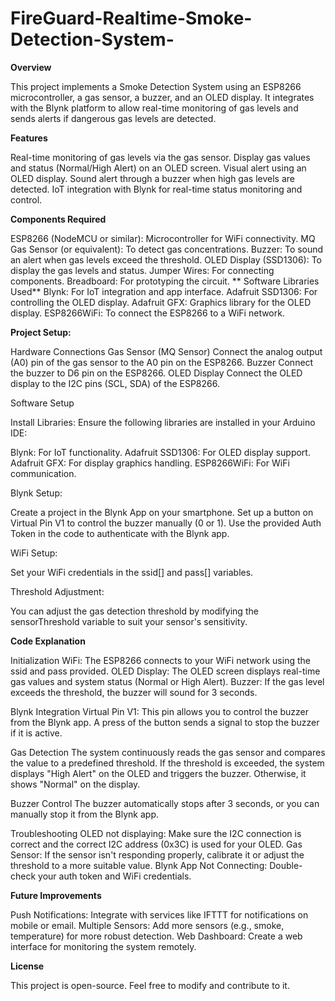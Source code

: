 # FireGuard-Realtime-Smoke-Detection-System-
**Overview**

This project implements a Smoke Detection System using an ESP8266 microcontroller, a gas sensor, a buzzer, and an OLED display. It integrates with the Blynk platform to allow real-time monitoring of gas levels and sends alerts if dangerous gas levels are detected.

**Features**

Real-time monitoring of gas levels via the gas sensor.
Display gas values and status (Normal/High Alert) on an OLED screen.
Visual alert using an OLED display.
Sound alert through a buzzer when high gas levels are detected.
IoT integration with Blynk for real-time status monitoring and control.

**Components Required**

ESP8266 (NodeMCU or similar): Microcontroller for WiFi connectivity.
MQ Gas Sensor (or equivalent): To detect gas concentrations.
Buzzer: To sound an alert when gas levels exceed the threshold.
OLED Display (SSD1306): To display the gas levels and status.
Jumper Wires: For connecting components.
Breadboard: For prototyping the circuit.
**
Software Libraries Used**
Blynk: 
For IoT integration and app interface.
Adafruit SSD1306: 
For controlling the OLED display.
Adafruit GFX: 
Graphics library for the OLED display.
ESP8266WiFi: 
To connect the ESP8266 to a WiFi network.

**Project Setup:**

Hardware Connections
Gas Sensor (MQ Sensor)
Connect the analog output (A0) pin of the gas sensor to the A0 pin on the ESP8266.
Buzzer
Connect the buzzer to D6 pin on the ESP8266.
OLED Display
Connect the OLED display to the I2C pins (SCL, SDA) of the ESP8266.

Software Setup

Install Libraries: Ensure the following libraries are installed in your Arduino IDE:

Blynk: For IoT functionality.
Adafruit SSD1306: For OLED display support.
Adafruit GFX: For display graphics handling.
ESP8266WiFi: For WiFi communication.

Blynk Setup:

Create a project in the Blynk App on your smartphone.
Set up a button on Virtual Pin V1 to control the buzzer manually (0 or 1).
Use the provided Auth Token in the code to authenticate with the Blynk app.

WiFi Setup:

Set your WiFi credentials in the ssid[] and pass[] variables.

Threshold Adjustment:

You can adjust the gas detection threshold by modifying the sensorThreshold variable to suit your sensor's sensitivity.


**Code Explanation**

Initialization
WiFi: The ESP8266 connects to your WiFi network using the ssid and pass provided.
OLED Display: The OLED screen displays real-time gas values and system status (Normal or High Alert).
Buzzer: If the gas level exceeds the threshold, the buzzer will sound for 3 seconds.

Blynk Integration
Virtual Pin V1: This pin allows you to control the buzzer from the Blynk app. A press of the button sends a signal to stop the buzzer if it is active.

Gas Detection
The system continuously reads the gas sensor and compares the value to a predefined threshold. If the threshold is exceeded, the system displays "High Alert" on the OLED and triggers the buzzer. Otherwise, it shows "Normal" on the display.

Buzzer Control
The buzzer automatically stops after 3 seconds, or you can manually stop it from the Blynk app.

Troubleshooting
OLED not displaying: Make sure the I2C connection is correct and the correct I2C address (0x3C) is used for your OLED.
Gas Sensor: If the sensor isn't responding properly, calibrate it or adjust the threshold to a more suitable value.
Blynk App Not Connecting: Double-check your auth token and WiFi credentials.

**Future Improvements**

Push Notifications: Integrate with services like IFTTT for notifications on mobile or email.
Multiple Sensors: Add more sensors (e.g., smoke, temperature) for more robust detection.
Web Dashboard: Create a web interface for monitoring the system remotely.

**License**

This project is open-source. Feel free to modify and contribute to it.

